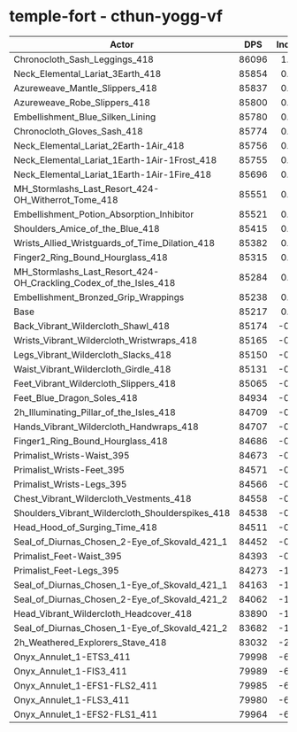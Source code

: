 # temple-fort - cthun-yogg-vf
| Actor | DPS | Increase |
|---|:---:|:---:|
|Chronocloth_Sash_Leggings_418|86096|1.03%|
|Neck_Elemental_Lariat_3Earth_418|85854|0.75%|
|Azureweave_Mantle_Slippers_418|85837|0.73%|
|Azureweave_Robe_Slippers_418|85800|0.68%|
|Embellishment_Blue_Silken_Lining|85780|0.66%|
|Chronocloth_Gloves_Sash_418|85774|0.65%|
|Neck_Elemental_Lariat_2Earth-1Air_418|85756|0.63%|
|Neck_Elemental_Lariat_1Earth-1Air-1Frost_418|85755|0.63%|
|Neck_Elemental_Lariat_1Earth-1Air-1Fire_418|85696|0.56%|
|MH_Stormlashs_Last_Resort_424-OH_Witherrot_Tome_418|85551|0.39%|
|Embellishment_Potion_Absorption_Inhibitor|85521|0.36%|
|Shoulders_Amice_of_the_Blue_418|85415|0.23%|
|Wrists_Allied_Wristguards_of_Time_Dilation_418|85382|0.19%|
|Finger2_Ring_Bound_Hourglass_418|85315|0.12%|
|MH_Stormlashs_Last_Resort_424-OH_Crackling_Codex_of_the_Isles_418|85284|0.08%|
|Embellishment_Bronzed_Grip_Wrappings|85238|0.02%|
|Base|85217|0.00%|
|Back_Vibrant_Wildercloth_Shawl_418|85174|-0.05%|
|Wrists_Vibrant_Wildercloth_Wristwraps_418|85165|-0.06%|
|Legs_Vibrant_Wildercloth_Slacks_418|85150|-0.08%|
|Waist_Vibrant_Wildercloth_Girdle_418|85131|-0.10%|
|Feet_Vibrant_Wildercloth_Slippers_418|85065|-0.18%|
|Feet_Blue_Dragon_Soles_418|84934|-0.33%|
|2h_Illuminating_Pillar_of_the_Isles_418|84709|-0.60%|
|Hands_Vibrant_Wildercloth_Handwraps_418|84707|-0.60%|
|Finger1_Ring_Bound_Hourglass_418|84686|-0.62%|
|Primalist_Wrists-Waist_395|84673|-0.64%|
|Primalist_Wrists-Feet_395|84571|-0.76%|
|Primalist_Wrists-Legs_395|84566|-0.76%|
|Chest_Vibrant_Wildercloth_Vestments_418|84558|-0.77%|
|Shoulders_Vibrant_Wildercloth_Shoulderspikes_418|84538|-0.80%|
|Head_Hood_of_Surging_Time_418|84511|-0.83%|
|Seal_of_Diurnas_Chosen_2-Eye_of_Skovald_421_1|84452|-0.90%|
|Primalist_Feet-Waist_395|84393|-0.97%|
|Primalist_Feet-Legs_395|84273|-1.11%|
|Seal_of_Diurnas_Chosen_1-Eye_of_Skovald_421_1|84163|-1.24%|
|Seal_of_Diurnas_Chosen_2-Eye_of_Skovald_421_2|84062|-1.36%|
|Head_Vibrant_Wildercloth_Headcover_418|83890|-1.56%|
|Seal_of_Diurnas_Chosen_1-Eye_of_Skovald_421_2|83682|-1.80%|
|2h_Weathered_Explorers_Stave_418|83032|-2.56%|
|Onyx_Annulet_1-ETS3_411|79998|-6.12%|
|Onyx_Annulet_1-FIS3_411|79989|-6.13%|
|Onyx_Annulet_1-EFS1-FLS2_411|79985|-6.14%|
|Onyx_Annulet_1-FLS3_411|79980|-6.15%|
|Onyx_Annulet_1-EFS2-FLS1_411|79964|-6.16%|
